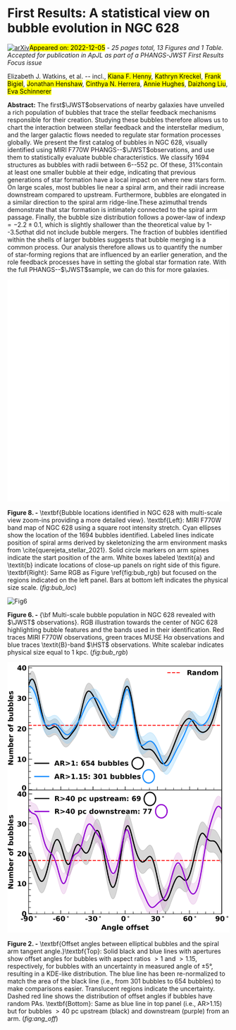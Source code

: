 <div class="macros" style="visibility:hidden;">
$\newcommand{\ensuremath}{}$
$\newcommand{\xspace}{}$
$\newcommand{\object}[1]{\texttt{#1}}$
$\newcommand{\farcs}{{.}''}$
$\newcommand{\farcm}{{.}'}$
$\newcommand{\arcsec}{''}$
$\newcommand{\arcmin}{'}$
$\newcommand{\ion}[2]{#1#2}$
$\newcommand{\textsc}[1]{\textrm{#1}}$
$\newcommand{\hl}[1]{\textrm{#1}}$
$\newcommand{\vdag}{(v)^\dagger}$
$\newcommand$
$\newcommand$
$\newcommand{\msun}{M_\odot}$
$\newcommand{\HST}{{\it HST}}$
$\newcommand{\JWST}{{\it JWST}}$
$\newcommand{\micron}{\mum}$
$\newcommand{\}{pt}$</div>

<div class="macros" style="visibility:hidden;">
$\newcommand{$\ensuremath$}{}$
$\newcommand{$\xspace$}{}$
$\newcommand{$\object$}[1]{\texttt{#1}}$
$\newcommand{$\farcs$}{{.}''}$
$\newcommand{$\farcm$}{{.}'}$
$\newcommand{$\arcsec$}{''}$
$\newcommand{$\arcmin$}{'}$
$\newcommand{$\ion$}[2]{#1#2}$
$\newcommand{$\textsc$}[1]{\textrm{#1}}$
$\newcommand{$\hl$}[1]{\textrm{#1}}$
$\newcommand{$\vdag$}{(v)^\dagger}$
$\newcommand$
$\newcommand$
$\newcommand{$\msun$}{M_\odot}$
$\newcommand{$\HST$}{{\it HST}}$
$\newcommand{$\JWST$}{{\it JWST}}$
$\newcommand{$\micron$}{\mum}$
$\newcommand{\}{pt}$</div>



<div id="title">

#  First Results: A statistical view on bubble evolution in NGC 628

</div>
<div id="comments">

[![arXiv](https://img.shields.io/badge/arXiv-2212.00811-b31b1b.svg)](https://arxiv.org/abs/2212.00811)<mark>Appeared on: 2022-12-05</mark> - _25 pages total, 13 Figures and 1 Table. Accepted for publication in ApJL as part of a PHANGS-JWST First Results Focus issue_

</div>
<div id="authors">

Elizabeth J. Watkins, et al. -- incl., <mark><mark>Kiana F. Henny</mark></mark>, <mark><mark>Kathryn Kreckel</mark></mark>, <mark><mark>Frank Bigiel</mark></mark>, <mark><mark>Jonathan Henshaw</mark></mark>, <mark><mark>Cinthya N. Herrera</mark></mark>, <mark><mark>Annie Hughes</mark></mark>, <mark><mark>Daizhong Liu</mark></mark>, <mark><mark>Eva Schinnerer</mark></mark>

</div>
<div id="abstract">

**Abstract:** The first$\JWST$observations of nearby galaxies have unveiled a rich population of bubbles that trace the stellar feedback mechanisms responsible for their creation. Studying these bubbles therefore allows us to chart the interaction between stellar feedback and the interstellar medium, and the larger galactic flows needed to regulate star formation processes globally. We present the first catalog of bubbles in NGC 628, visually identified using MIRI F770W PHANGS--$\JWST$observations, and use them to statistically evaluate bubble characteristics. We classify 1694 structures as bubbles with radii between 6--552 pc. Of these, 31\%contain at least one smaller bubble at their edge, indicating that previous generations of star formation have a local impact on where new stars form. On large scales, most bubbles lie near a spiral arm, and their radii increase downstream compared to upstream. Furthermore, bubbles are elongated in a similar direction to the spiral arm ridge-line.These azimuthal trends demonstrate that star formation is intimately connected to the spiral arm passage. Finally, the bubble size distribution follows a power-law of index$p=-2.2\pm0.1$, which is slightly shallower than the theoretical value by 1--3.5$\sigma$that did not include bubble mergers. The fraction of bubbles identified within the shells of larger bubbles suggests that bubble merging is a common process. Our analysis therefore allows us to quantify the number of star-forming regions that are influenced by an earlier generation, and the role feedback processes have in setting the global star formation rate. With the full PHANGS--$\JWST$sample, we can do this for more galaxies.

</div>

<div id="div_fig1">

<img src="tmp_2212.00811/./ngc628_jwst_bubble_location-arms-inset3.png" alt="Fig8" width="100%"/>

**Figure 8. -** \textbf{Bubble locations identified in NGC 628 with multi-scale view zoom-ins providing a more detailed view}. \textbf{Left}: MIRI F770W band map of NGC 628 using a square root intensity stretch. Cyan ellipses show the location of the 1694 bubbles identified. Labeled lines indicate position of spiral arms derived by skeletonizing the arm environment masks from \cite{querejeta_stellar_2021}. Solid circle markers on arm spines indicate the start position of the arm. White boxes labeled \textit{a} and \textit{b} indicate locations of close-up panels on right side of this figure. \textbf{Right}: Same RGB as Figure \ref{fig:bub_rgb} but focused on the regions indicated on the left panel. Bars at bottom left indicates the physical size scale.  (*fig:bub_loc*)

</div>
<div id="div_fig2">

<img src="tmp_2212.00811/./ngc628_rgb-bold.png" alt="Fig6" width="100%"/>

**Figure 6. -** {\bf Multi-scale bubble population in NGC 628 revealed with $\JWST$ observations}. RGB illustration towards the center of NGC 628 highlighting bubble features and the bands used in their identification. Red traces MIRI F770W observations, green traces MUSE H$\alpha$ observations and blue traces \textit{B}-band $\HST$ observations. White scalebar indicates physical size equal to 1 kpc. (*fig:bub_rgb*)

</div>
<div id="div_fig3">

<img src="tmp_2212.00811/./angle_offset-draft2.png" alt="Fig2" width="100%"/>

**Figure 2. -** \textbf{Offset angles between elliptical bubbles and the spiral arm tangent angle.}\textbf{Top}: Solid black and blue lines with apertures show offset angles for bubbles with aspect ratios $>1$ and $>1.15$, respectively, for bubbles with an uncertainty in measured angle of $\pm\ang{5;;}$, resulting in a KDE-like distribution. The blue line has been re-normalized to match the area of the black line (i.e., from 301 bubbles to 654 bubbles) to make comparisons easier. Translucent regions indicate the uncertainty. Dashed red line shows the distribution of offset angles if bubbles have random PAs. \textbf{Bottom}: Same as blue line in top panel (i.e., AR$>$1.15) but for bubbles $>40$ pc upstream (black) and downstream (purple) from an arm. (*fig:ang_off*)

</div>